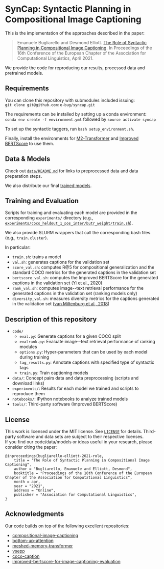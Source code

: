 # SynCap: Syntactic Planning in Compositional Image Captioning

This is the implementation of the approaches described in the paper:

> Emanuele Bugliarello and Desmond Elliott. 
> [The Role of Syntactic Planning in Compositional Image Captioning](https://arxiv.org/abs/2101.11911). 
> In Proceedings of the 16th Conference of the European Chapter of the Association for Computational Linguistics, April 2021.

We provide the code for reproducing our results, processed data and pretrained models.


## Requirements
You can clone this repository with submodules included issuing: <br>
`git clone git@github.com:e-bug/syncap.git`

The requirements can be installed by setting up a conda environment: <br>
`conda env create -f environment.yml` followed by `source activate syncap`

To set up the syntactic taggers, run `bash setup_environment.sh`. 

Finally, install the environments for [M2-Transformer](code/meshed-memory-transformer/environment.yml) and 
[Improved BERTScore](tools/improved-bertscore-for-image-captioning-evaluation/requirements.txt) to use them.


## Data & Models
Check out [`data/README.md`](data/README.md) for links to preprocessed data and data preparation steps.

We also distribute our final [trained models](https://sid.erda.dk/sharelink/GccStABtV6).


## Training and Evaluation

Scripts for training and evaluating each model are provided in the corresponding `experiments/` directory 
(e.g., [`experiments/coco_heldout_1_pos_inter/butr_weight/train.sh`](experiments/coco_heldout_1_pos_inter/butr_weight/train.sh)).

We also provide SLURM wrappers that call the corresponding bash files (e.g., `train.cluster`).

In particular:
- `train.sh`: trains a model
- `val.sh`: generates captions for the validation set
- `score_val.sh`: computes R@5 for compositional generalization and the standard COCO metrics for the generated captions in the validation set
- `bertscore_val.sh`: computes the Improved BERTScore for the generated captions in the validation set ([Yi et al., 2020](https://doi.org/10.18653/v1/2020.acl-main.93))
- `rank_val.sh`: computes image--text retrieval performance for the generated captions in the validation set (ranking models only)
- `diversity_val.sh`: measures diversity metrics for the captions generated in the validation set ([van Miltenburg et al., 2018](https://www.aclweb.org/anthology/C18-1147))


## Description of this repository

- `code/`
  - `eval.py`: Generate captions for a given COCO split
  - `evalrank.py`: Evaluate image--text retrieval performance of ranking modules
  - `options.py`: Hyper-parameters that can be used by each model during training
  - `tag_results.py`: Annotate captions with specified type of syntactic tags
  - `train.py`: Train captioning models
- `data/`: Concept pairs data and data preprocessing (scripts and download links) 
- `experiments/`: Results for each model we trained and scripts to reproduce them
- `notebooks/`: iPython notebooks to analyze trained models
- `tools/`: Third-party software (Improved BERTScore)


## License

This work is licensed under the MIT license. See [`LICENSE`](LICENSE) for details. 
Third-party software and data sets are subject to their respective licenses. <br>
If you find our code/data/models or ideas useful in your research, please consider citing the paper:
```
@inproceedings{bugliarello-elliott-2021-role,
    title = "The Role of Syntactic Planning in Compositional Image Captioning",
    author = "Bugliarello, Emanuele and Elliott, Desmond",
    booktitle = "Proceedings of the 16th Conference of the European Chapter of the Association for Computational Linguistics",
    month = apr,
    year = "2021",
    address = "Online",
    publisher = "Association for Computational Linguistics",
}
```


## Acknowledgments

Our code builds on top of the following excellent repositories:
- [compositional-image-captioning](https://github.com/mitjanikolaus/compositional-image-captioning)
- [bottom-up-attention](https://github.com/peteanderson80/bottom-up-attention)
- [meshed-memory-transformer](https://github.com/aimagelab/meshed-memory-transformer)
- [vsepp](https://github.com/fartashf/vsepp)
- [coco-caption](https://github.com/tylin/coco-caption)
- [improved-bertscore-for-image-captioning-evaluation](https://github.com/ck0123/improved-bertscore-for-image-captioning-evaluation)